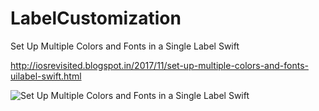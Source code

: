 # LabelCustomization
Set Up Multiple Colors and Fonts in a Single Label Swift

http://iosrevisited.blogspot.in/2017/11/set-up-multiple-colors-and-fonts-uilabel-swift.html

![Set Up Multiple Colors and Fonts in a Single Label Swift](https://2.bp.blogspot.com/-JHWICoXu3ds/Wgsy1Q9GyPI/AAAAAAAAD80/L8SjqiaRohcHaFJ2n15wcxPyRxwYFpKHgCLcBGAs/s1600/Screen%2BShot%2B2017-11-14%2Bat%2B11.24.58%2BPM.png "Optional title")
